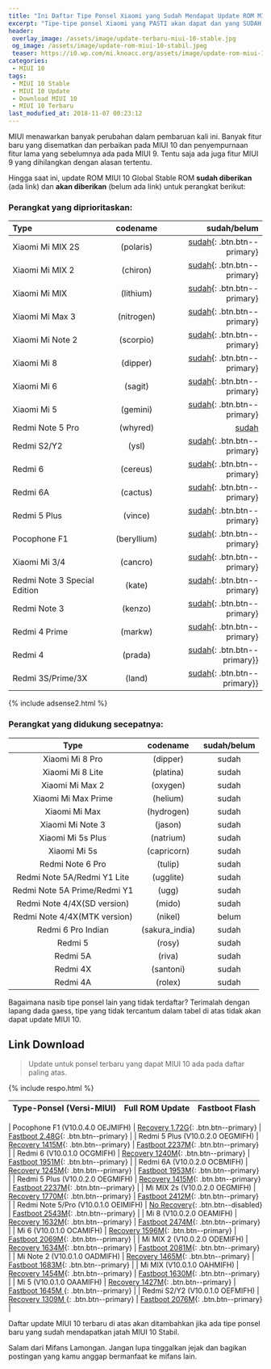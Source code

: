 ```yaml
---
title: "Ini Daftar Tipe Ponsel Xiaomi yang Sudah Mendapat Update ROM MIUI 10 Stabil"
excerpt: "Tipe-tipe ponsel Xiaomi yang PASTI akan dapat dan yang SUDAH mendapat Official MIUI 10 ROM Global Stable beserta link unduhnya"
header:
 overlay_image: /assets/image/update-terbaru-miui-10-stable.jpg
 og_image: /assets/image/update-rom-miui-10-stabil.jpeg
 teaser: https://i0.wp.com/mi.knoacc.org/assets/image/update-rom-miui-10-stabil.jpeg?resize,340,260
categories:
 - MIUI 10
tags:
 - MIUI 10 Stable
 - MIUI 10 Update
 - Download MIUI 10
 - MIUI 10 Terbaru
last_modufied_at: 2018-11-07 00:23:12
---
```

MIUI menawarkan banyak perubahan dalam pembaruan kali ini. Banyak fitur baru yang disematkan dan perbaikan pada MIUI 10 dan penyempurnaan fitur lama yang sebelumnya ada pada MIUI 9. Tentu saja ada juga fitur MIUI 9 yang dihilangkan dengan alasan tertentu.

Hingga saat ini, update ROM MIUI 10 Global Stable ROM **sudah diberikan** (ada link) dan **akan diberikan** (belum ada link) untuk perangkat berikut:

### Perangkat yang diprioritaskan:

| Type | codename | sudah/belum |
|:---|:---:|---:|
| Xiaomi Mi MIX 2S | (polaris) | [sudah](#link-download){: .btn.btn--primary} |
| Xiaomi Mi MIX 2 | (chiron) | [sudah](#link-download){: .btn.btn--primary} |
| Xiaomi Mi MIX | (lithium) | [sudah](#link-download){: .btn.btn--primary} |
| Xiaomi Mi Max 3 | (nitrogen) | [sudah](#link-download){: .btn.btn--primary} |
| Xiaomi Mi Note 2 | (scorpio) | [sudah](#link-download){: .btn.btn--primary} |
| Xiaomi Mi 8 | (dipper) | [sudah](#link-download){: .btn.btn--primary} |
| Xiaomi Mi 6 | (sagit) | [sudah](#link-download){: .btn.btn--primary} |
| Xiaomi Mi 5 | (gemini) | [sudah](#link-download){: .btn.btn--primary} |
| Redmi Note 5 Pro | (whyred) | [sudah](#link-download) |
| Redmi S2/Y2 | (ysl) | [sudah](#link-download){: .btn.btn--primary} |
| Redmi 6 | (cereus) | [sudah](#link-download){: .btn.btn--primary} |
| Redmi 6A | (cactus) | [sudah](#link-download){: .btn.btn--primary} |
| Redmi 5 Plus | (vince) | [sudah](#link-download){: .btn.btn--primary} |
| Pocophone F1 | (beryllium) | [sudah](#link-download){: .btn.btn--primary} |
| Xiaomi Mi 3/4 | (cancro) | [sudah](#link-download){: .btn.btn--primary} |
| Redmi Note 3 Special Edition | (kate) | [sudah](#link-download){: .btn.btn--primary} |
| Redmi Note 3 | (kenzo) | [sudah](#link-download){: .btn.btn--primary} |
| Redmi 4 Prime | (markw) | [sudah](#link-download){: .btn.btn--primary} |
| Redmi 4 | (prada) | [sudah](#link-download){: .btn.btn--primary}} |
| Redmi 3S/Prime/3X | (land) | [sudah](#link-download){: .btn.btn--primary}} |

{% include adsense2.html %}

### Perangkat yang didukung secepatnya:

| Type | codename | sudah/belum |
|:-----:|:-----:|:-----:|
| Xiaomi Mi 8 Pro | (dipper) | sudah |
| Xiaomi Mi 8 Lite | (platina) | sudah |
| Xiaomi Mi Max 2 | (oxygen) | sudah |
| Xiaomi Mi Max Prime | (helium) | sudah |
| Xiaomi Mi Max | (hydrogen) | sudah |
| Xiaomi Mi Note 3 | (jason) | sudah |
| Xiaomi Mi 5s Plus | (natrium) | sudah |
| Xiaomi Mi 5s | (capricorn) | sudah |
| Redmi Note 6 Pro | (tulip) | sudah |
| Redmi Note 5A/Redmi Y1 Lite | (ugglite) | sudah |
| Redmi Note 5A Prime/Redmi Y1 | (ugg) | sudah |
| Redmi Note 4/4X(SD version) | (mido) | sudah |
| Redmi Note 4/4X(MTK version) | (nikel) | belum |
| Redmi 6 Pro Indian | (sakura_india) | sudah |
| Redmi 5 | (rosy) | sudah |
| Redmi 5A | (riva) | sudah |
| Redmi 4X | (santoni) | sudah |
| Redmi 4A | (rolex) | sudah |

Bagaimana nasib tipe ponsel lain yang tidak terdaftar? Terimalah dengan lapang dada gaess, tipe yang tidak tercantum dalam tabel di atas tidak akan dapat update MIUI 10.

## Link Download

> Update untuk ponsel terbaru yang dapat MIUI 10 ada pada daftar paling atas.

{% include respo.html %}

| Type-Ponsel (Versi-MIUI) | Full ROM Update | Fastboot Flash |
|------|:------:|:------:|

| Pocophone F1 (V10.0.4.0 OEJMIFH) | [Recovery 1.72G](http://bigota.d.miui.com/V10.0.4.0.OEJMIFH/miui_POCOF1Global_V10.0.4.0.OEJMIFH_ef67c4052e_8.1.zip){: .btn.btn--primary} | [Fastboot 2.48G](http://bigota.d.miui.com/V10.0.4.0.OEJMIFH/beryllium_global_images_V10.0.4.0.OEJMIFH_20181026.0000.00_8.1_global_583b78e5d6.tgz){: .btn.btn--primary} |
| Redmi 5 Plus (V10.0.2.0 OEGMIFH) | [Recovery 1415M](http://bigota.d.miui.com/V10.0.2.0.OEGMIFH/miui_HM5PlusGlobal_V10.0.2.0.OEGMIFH_dc9f1b974c_8.1.zip){: .btn.btn--primary} | [Fastboot 2237M](http://bigota.d.miui.com/V10.0.2.0.OEGMIFH/vince_global_images_V10.0.2.0.OEGMIFH_20180914.0000.00_8.1_global_018f1e352d.tgz){: .btn.btn--primary} |
| Redmi 6 (V10.0.1.0 OCGMIFH) | [Recovery 1240M](http://bigota.d.miui.com/V10.0.1.0.OCGMIFH/miui_HM6Global_V10.0.1.0.OCGMIFH_fd06fbb541_8.1.zip){: .btn.btn--primary} | [Fastboot 1951M](http://bigota.d.miui.com/V10.0.1.0.OCGMIFH/cereus_global_images_V10.0.1.0.OCGMIFH_20180919.0000.00_8.1_global_794ccbbe18.tgz){: .btn.btn--primary} |
| Redmi 6A (V10.0.2.0 OCBMIFH) | [Recovery 1245M](zip){: .btn.btn--primary} | [Fastboot 1953M](http://bigota.d.miui.com/V10.0.2.0.OCBMIFH/miui_HM6AGlobal_V10.0.2.0.OCBMIFH_f3505ab8ee_8.1.zip){: .btn.btn--primary} |
| Redmi 5 Plus (V10.0.2.0 OEGMIFH) | [Recovery 1415M](http://bigota.d.miui.com/V10.0.2.0.OEGMIFH/miui_HM5PlusGlobal_V10.0.2.0.OEGMIFH_dc9f1b974c_8.1.zip){: .btn.btn--primary} | [Fastboot 2237M](http://bigota.d.miui.com/V10.0.2.0.OEGMIFH/vince_global_images_V10.0.2.0.OEGMIFH_20180914.0000.00_8.1_global_018f1e352d.tgz){: .btn.btn--primary} |
| Mi MIX 2s (V10.0.2.0 OEGMIFH) | [Recovery 1770M](http://bigota.d.miui.com/V10.0.2.0.ODGMIFH/miui_MIMIX2SGlobal_V10.0.2.0.ODGMIFH_ddc8dcd78e_8.0.zip){: .btn.btn--primary} | [Fastboot 2412M](http://bigota.d.miui.com/V10.0.2.0.OEGMIFH/vince_global_images_V10.0.2.0.OEGMIFH_20180914.0000.00_8.1_global_018f1e352d.tgz){: .btn.btn--primary} |
| Redmi Note 5/Pro (V10.0.1.0 OEIMIFH) | [No Recovery](#){: .btn.btn--disabled} | [Fastboot 2543M](http://bigota.d.miui.com/V10.0.1.0.OEIMIFH/whyred_global_images_V10.0.1.0.OEIMIFH_20180910.0000.00_8.1_global_ef9a6f693b.tgz){: .btn.btn--primary} |
| Mi 8 (V10.0.2.0 OEAMIFH) | [Recovery 1632M](http://bigota.d.miui.com/V10.0.2.0.OEAMIFH/miui_MI8Global_V10.0.2.0.OEAMIFH_f1b5f34c66_8.1.zip){: .btn.btn--primary} | [Fastboot 2474M](http://bigota.d.miui.com/V10.0.2.0.OEAMIFH/dipper_global_images_V10.0.2.0.OEAMIFH_20180912.0000.00_8.1_global_7d6e5e4b45.tgz){: .btn.btn--primary} |
| Mi 6 (V10.0.1.0 OCAMIFH) | [Recovery 1596M](http://bigota.d.miui.com/V10.0.1.0.OCAMIFH/miui_MI6Global_V10.0.1.0.OCAMIFH_1f4296c44e_8.0.zip){: .btn.btn--primary} | [Fastboot 2069M](http://bigota.d.miui.com/V10.0.1.0.OCAMIFH/sagit_global_images_V10.0.1.0.OCAMIFH_20180905.0000.00_8.0_global_7ce4be65b4.tgz){: .btn.btn--primary} |
| Mi MIX 2 (V10.0.2.0 ODEMIFH) | [Recovery 1634M](http://bigota.d.miui.com/V10.0.2.0.ODEMIFH/miui_MIMIX2Global_V10.0.2.0.ODEMIFH_4766e733e7_8.0.zip){: .btn.btn--primary} | [Fastboot 2081M](http://bigota.d.miui.com/V10.0.2.0.ODEMIFH/chiron_global_images_V10.0.2.0.ODEMIFH_20180906.0000.00_8.0_global_bcc80dae29.tgz){: .btn.btn--primary} |
| Mi Note 2 (V10.0.1.0 OADMIFH) | [Recovery 1465M](http://bigota.d.miui.com/V10.0.1.0.OADMIFH/miui_MINote2Global_V10.0.1.0.OADMIFH_436a66f6b3_8.0.zip){: .btn.btn--primary} | [Fastboot 1683M](http://bigota.d.miui.com/V10.0.1.0.OADMIFH/scorpio_global_images_V10.0.1.0.OADMIFH_20180831.0000.00_8.0_global_cb0bc7a6a5.tgz){: .btn.btn--primary} |
| Mi MIX (V10.0.1.0 OAHMIFH) | [Recovery 1454M](http://bigota.d.miui.com/V10.0.1.0.OAHMIFH/miui_MIMIXGlobal_V10.0.1.0.OAHMIFH_9bf07533e3_8.0.zip){: .btn.btn--primary} | [Fastboot 1630M](http://bigota.d.miui.com/V10.0.1.0.OAHMIFH/lithium_global_images_V10.0.1.0.OAHMIFH_20180831.0000.00_8.0_global_6af721a86e.tgz){: .btn.btn--primary} |
| Mi 5 (V10.0.1.0 OAAMIFH) | [Recovery 1427M](http://bigota.d.miui.com/V10.0.1.0.OAAMIFH/miui_MI5Global_V10.0.1.0.OAAMIFH_5d78eeb0ae_8.0.zip){: .btn.btn--primary} | [Fastboot 1645M ](http://bigota.d.miui.com/V10.0.1.0.OAAMIFH/gemini_global_images_V10.0.1.0.OAAMIFH_20180831.0000.00_8.0_global_4288bc1f30.tgz){: .btn.btn--primary} |
| Redmi S2/Y2 (V10.0.1.0 OEFMIFH) | [Recovery 1309M ](http://bigota.d.miui.com/V10.0.1.0.OEFMIFH/miui_HMS2Global_V10.0.1.0.OEFMIFH_34f6fa6afb_8.1.zip){: .btn.btn--primary} | [Fastboot 2076M](http://bigota.d.miui.com/V10.0.1.0.OEFMIFH/ysl_global_images_V10.0.1.0.OEFMIFH_20180829.0000.00_8.1_global_fb185a4220.tgz){: .btn.btn--primary} |

Daftar update MIUI 10 terbaru di atas akan ditambahkan jika ada tipe ponsel baru yang sudah mendapatkan jatah MIUI 10 Stabil.

Salam dari Mifans Lamongan. Jangan lupa tinggalkan jejak dan bagikan postingan yang kamu anggap bermanfaat ke mifans lain.
